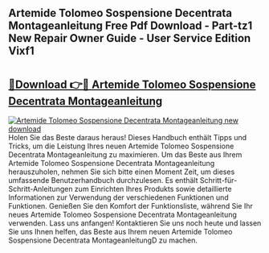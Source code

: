 ## Artemide Tolomeo Sospensione Decentrata Montageanleitung Free Pdf Download - Part-tz1 New Repair Owner Guide - User Service Edition Vixf1

# <h2><a href="http://df7x6m.blite.top/?on=Artemide+Tolomeo+Sospensione+Decentrata+Montageanleitung">🔗Download 👉🔴 Artemide Tolomeo Sospensione Decentrata Montageanleitung</a></h2>

[![Artemide Tolomeo Sospensione Decentrata Montageanleitung new download](https://i.imgur.com/lujVjoI.png)](http://df7x6m.blite.top/?on=Artemide+Tolomeo+Sospensione+Decentrata+Montageanleitung)
Holen Sie das Beste daraus heraus! Dieses Handbuch enthält Tipps und Tricks, um die Leistung Ihres neuen Artemide Tolomeo Sospensione Decentrata Montageanleitung zu maximieren. Um das Beste aus Ihrem Artemide Tolomeo Sospensione Decentrata Montageanleitung herauszuholen, nehmen Sie sich bitte einen Moment Zeit, um dieses umfassende Benutzerhandbuch durchzulesen. Es enthält Schritt-für-Schritt-Anleitungen zum Einrichten Ihres Produkts sowie detaillierte Informationen zur Verwendung der verschiedenen Funktionen und Funktionen. Genießen Sie den Komfort der Funktionsliste, während Sie Ihr neues Artemide Tolomeo Sospensione Decentrata Montageanleitung verwenden. Lass uns anfangen! Kontaktieren Sie uns noch heute und lassen Sie uns Ihnen helfen, das Beste aus Ihrem neuen Artemide Tolomeo Sospensione Decentrata MontageanleitungD zu machen.
